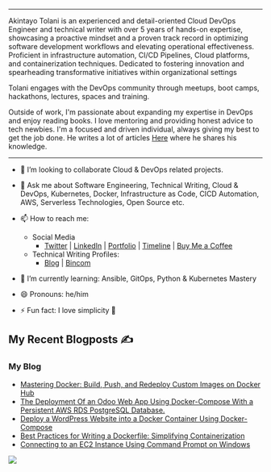 <hr>
Akintayo Tolani is an experienced and detail-oriented Cloud DevOps Engineer and technical writer with over 5 years of hands-on expertise, showcasing a proactive mindset and a proven track record in optimizing software development workflows and elevating operational effectiveness. Proficient in infrastructure automation, CI/CD Pipelines, Cloud platforms, and containerization techniques. Dedicated to fostering innovation and spearheading transformative initiatives within organizational settings


Tolani engages with the DevOps community through meetups, boot camps, hackathons, lectures, spaces and training.

Outside of work, I'm passionate about expanding my expertise in DevOps and enjoy reading books. I love mentoring and providing honest advice to tech newbies. I'm a focused and driven individual, always giving my best to get the job done. He writes a lot of articles [Here](https://devopsforjesus.hashnode.dev/ "My Blog") where he shares his knowledge.

---

- 👯 I’m looking to collaborate Cloud & DevOps related projects.
- 💬 Ask me about Software Engineering, Technical Writing, Cloud & DevOps, Kubernetes, Docker, Infrastructure as Code, CICD Automation, AWS, Serverless Technologies, Open Source etc.
- 📫 How to reach me:
  - Social Media
    - [Twitter](https://www.twitter.com/AkintayoTo70107 "Tolani Twitter") | [LinkedIn](https://www.linkedin.com/in/akintayo-tolani-650b73242/ "My LinkedIn") | [Portfolio](https://mainstack.me/devopsforjesus "My portfolio") | [Timeline](https://bold.pro/my/akintayotolanipromise-240115232421) | [Buy Me a Coffee](https://buymeacoffee.com/ironchest)
  - Technical Writing Profiles: 
    - [Blog](https://devopsforjesus.hashnode.dev/ "Blog") | [Bincom](https://drive.google.com/drive/u/0/folders/1s0p7VX3-QkTq8e5jIpJiuEMWn61DsVuD "Docs")
      
- 🌱 I’m currently learning: Ansible, GitOps, Python & Kubernetes Mastery
- 😄 Pronouns: he/him
- ⚡ Fun fact: I love simplicity 🥳

## My Recent Blogposts ✍️

### My Blog
<!-- BLOG:START -->
- [Mastering Docker: Build, Push, and Redeploy Custom Images on Docker Hub](https://devopsforjesus.hashnode.dev/mastering-docker-build-push-and-redeploy-custom-images-on-docker-hub)
- [The Deployment Of an Odoo Web App Using Docker-Compose With a Persistent AWS RDS PostgreSQL Database.](https://devopsforjesus.hashnode.dev/the-deployment-of-an-odoo-web-app-using-docker-compose-with-a-persistent-aws-rds-postgresql-database)
- [Deploy a WordPress Website into a Docker Container Using Docker-Compose](https://devopsforjesus.hashnode.dev/deploy-a-wordpress-website-into-a-docker-container-using-docker-compose)
- [Best Practices for Writing a Dockerfile: Simplifying Containerization](https://devopsforjesus.hashnode.dev/best-practices-for-writing-a-dockerfile-simplifying-containerization)
- [Connecting to an EC2 Instance Using Command Prompt on Windows](https://devopsforjesus.hashnode.dev/connecting-to-an-ec2-instance-using-command-prompt-on-windows)
<!-- BLOG:END -->

<a href="https://www.buymeacoffee.com/ironchest"><img src="https://img.buymeacoffee.com/button-api/?text=Buy me a coffee&emoji=&slug=ironchest&button_colour=FFDD00&font_colour=000000&font_family=Cookie&outline_colour=000000&coffee_colour=ffffff"></a>
<!--
**Iron-chest/Iron-chest** is a ✨ _special_ ✨ repository because its `README.md` (this file) appears on your GitHub profile.

Here are some ideas to get you started:

- 🔭 I’m currently working on ...
- 🌱 I’m currently learning ...
- 👯 I’m looking to collaborate on ...
- 🤔 I’m looking for help with ...
- 💬 Ask me about ...
- 📫 How to reach me: ...
- 😄 Pronouns: ...
- ⚡ Fun fact: ...
-->
